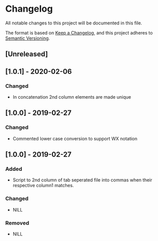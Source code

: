 # Changelog
All notable changes to this project will be documented in this file.

The format is based on [Keep a Changelog](https://keepachangelog.com/en/1.0.0/),
and this project adheres to [Semantic Versioning](https://semver.org/spec/v2.0.0.html).

## [Unreleased]

## [1.0.1] - 2020-02-06
### Changed
- In concatenation 2nd column elements are made unique

## [1.0.0] - 2019-02-27
### Changed
- Commented lower case conversion to support WX notation

## [1.0.0] - 2019-02-27
### Added
- Script to 2nd column of tab seperated file into commas when their respective column1 matches.
### Changed
- NILL
### Removed
- NILL
